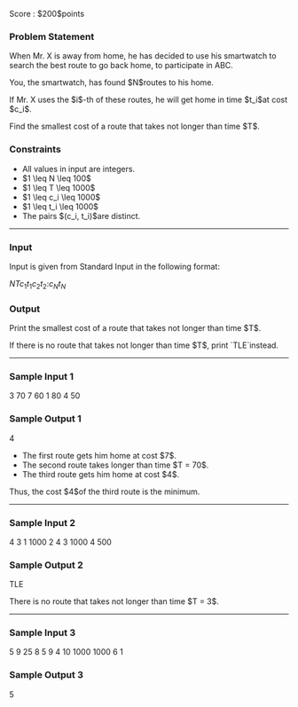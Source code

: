 
<div>

<span>

<span>

<p>
Score : $200$points
</p>

<div>

<section>

### **Problem Statement**

<p>
When Mr. X is away from home, he has decided to use his smartwatch to search the best route to go back home, to participate in ABC.
</p>

<p>
You, the smartwatch, has found $N$routes to his home.
</p>

<p>
If Mr. X uses the $i$-th of these routes, he will get home in time $t_i$at cost $c_i$.
</p>

<p>
Find the smallest cost of a route that takes not longer than time $T$.
</p>

</section>

</div>

<div>

<section>

### **Constraints**

<ul>

<li>
All values in input are integers.
</li>

<li>
$1 \leq N \leq 100$
</li>

<li>
$1 \leq T \leq 1000$
</li>

<li>
$1 \leq c_i \leq 1000$
</li>

<li>
$1 \leq t_i \leq 1000$
</li>

<li>
The pairs $(c_i, t_i)$are distinct.
</li>

</ul>

</section>

</div>

---

<div>

<div>

<section>

### **Input**

<p>
Input is given from Standard Input in the following format:
</p>

<div>

$N$$T$$c_1$$t_1$$c_2$$t_2$$:$$c_N$$t_N$
</div>

</section>

</div>

<div>

<section>

### **Output**

<p>
Print the smallest cost of a route that takes not longer than time $T$.
</p>

<p>
If there is no route that takes not longer than time $T$, print `TLE`instead.
</p>

</section>

</div>

</div>

---

<div>

<section>

### **Sample Input 1**

<div>

3 70
7 60
1 80
4 50

</div>

</section>

</div>

<div>

<section>

### **Sample Output 1**

<div>

4

</div>

<ul>

<li>
The first route gets him home at cost $7$.
</li>

<li>
The second route takes longer than time $T = 70$.
</li>

<li>
The third route gets him home at cost $4$.
</li>

</ul>

<p>
Thus, the cost $4$of the third route is the minimum.
</p>

</section>

</div>

---

<div>

<section>

### **Sample Input 2**

<div>

4 3
1 1000
2 4
3 1000
4 500

</div>

</section>

</div>

<div>

<section>

### **Sample Output 2**

<div>

TLE

</div>

<p>
There is no route that takes not longer than time $T = 3$.
</p>

</section>

</div>

---

<div>

<section>

### **Sample Input 3**

<div>

5 9
25 8
5 9
4 10
1000 1000
6 1

</div>

</section>

</div>

<div>

<section>

### **Sample Output 3**

<div>

5

</div>

</section>

</div>

</span>

</span>

</div>
